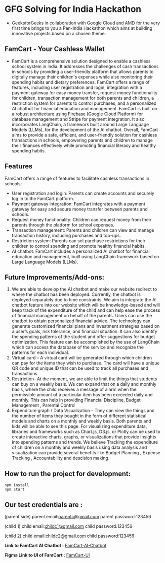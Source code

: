 # GFG Solving for India Hackathon
- GeeksforGeeks in collaboration with Google Cloud and AMD for the very first time brings to you a Pan-India Hackathon which aims at building innovative projects based on a chosen theme.

## FamCart - Your Cashless Wallet

- FamCart is a comprehensive solution designed to enable a cashless school system in India. It addresses the challenges of cash transactions in schools by providing a user-friendly platform that allows parents to digitally manage their children's expenses while also monitoring their spending habits and dietary preferences. FamCart offers a range of features, including user registration and login, integration with a payment gateway for easy money transfer, request money functionality for children, transaction management for both parents and children, a restriction system for parents to control purchases, and a personalized AI chatbot for financial education and management. FamCart is built on a robust architecture using Firebase (Google Cloud Platform) for database management and Stripe for payment integration. It also incorporates LangChain, a framework built around Large Language Models (LLMs), for the development of the AI chatbot. Overall, FamCart aims to provide a safe, efficient, and user-friendly solution for cashless transactions in schools, empowering parents and children to manage their finances effectively while promoting financial literacy and healthy spending habits.

## Features
FamCart offers a range of features to facilitate cashless transactions in schools:

- User registration and login: Parents can create accounts and securely log in to the FamCart platform.
- Payment gateway integration: FamCart integrates with a payment gateway for easy and secure money transfer between parents and schools.
- Request money functionality: Children can request money from their parents through the platform for school expenses.
- Transaction management: Parents and children can view and manage transaction history, including purchases and top-ups.
- Restriction system: Parents can set purchase restrictions for their children to control spending and promote healthy financial habits.
- AI chatbot: FamCart includes a personalized AI chatbot for financial education and management, built using LangChain framework based on Large Language Models (LLMs).

## Future Improvements/Add-ons:
1. We are able to develop the AI chatbot and make our website redirect to where the chatbot has been deployed. Currently, the chatbot is deployed separately due to time constraints. We aim to integrate the AI chatbot feature into our website which will be knowledge-based and will keep track of the expenditure of the child and can help ease the process of financial management on behalf of the parents. Users can use the chatbot to obtain personalized financial advice. The technology can generate customized financial plans and investment strategies based on a user’s goals, risk tolerance, and financial situation. It can also identify the spending patterns of the student and offer suggestions for budget optimization. This feature can be accomplished by the use of LangChain which can access the database of the service and recognize the patterns for each individual.
2. Virtual card – A virtual card will be generated through which children can pay for the items they wish to purchase. The card will have a unique QR code and unique ID that can be used to track all purchases and transactions.
3. Restriction- At the moment, we are able to limit the things that students can buy on a weekly basis. We can expand that on a daily and monthly basis, where the child receives a message of alarm when the permissible amount of a particular item has been exceeded daily and monthly. This can help in providing Financial Discipline, Budget Management , Parental Control
4. Expenditure graph / Data Visualization – They can view the things and the number of items they bought in the form of different statistical models and charts on a monthly and weekly basis. Both parents and kids will be able to see this page. For visualizing expenditure data, libraries and frameworks such as Chart.js, D3.js, or Plotly can be used to create interactive charts, graphs, or visualizations that provide insights into spending patterns and trends. We believe Tracking the expenditure of children on a monthly and weekly basis using data analysis and visualization can provide several benefits like Budget Planning , Expense Tracking , Accountability and descision making.

## How to run the project for development:
```
npm install
npm start
```

## Our test credentials are :
(parent side)
parent email:parentc@gmail.com
parent password:123456

(child 1)
child email:childc1@gmail.com
child password:123456

(child 2)
child email:childc2@gmail.com
child password:123456

**Link to FamCart AI Chatbot :** 
[FamCart-AI-Chatbot](https://github.com/AbhishekRP2002/FamCart-AI-Chatbot)

**Figma Link to UI of FamCart :** 
[FamCart-UI](https://www.figma.com/file/XrmXeMnmdaPu5B8Ad9lqSH/E-commerce-web-site-(Community)?node-id=179-12&t=SJAJMSXRJrDocWHw-0)
